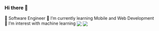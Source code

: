 ### Hi there 👋

🌊 Software Engineer
🌱 I’m currently learning Mobile and Web Development
🔭 I’m interest with machine learning 
<span>
  <img align="center" src="https://github-readme-stats.vercel.app/api?username=rafliandi13&show_icons=true&include_all_commits=true&theme=tokyonight&hide=issues" />
  <img align="center" src="https://github-readme-stats.vercel.app/api/top-langs/?username=rafliandi13&layout=compact&theme=tokyonight" />
</span>

<!--
**rafliandi13/rafliandi13** is a ✨ _special_ ✨ repository because its `README.md` (this file) appears on your GitHub profile.

Here are some ideas to get you started:

- 🔭 I’m currently working on ...
- 🌱 I’m currently learning ...
- 👯 I’m looking to collaborate on ...
- 🤔 I’m looking for help with ...
- 💬 Ask me about ...
- 📫 How to reach me: ...
- 😄 Pronouns: ...
- ⚡ Fun fact: ...
-->
